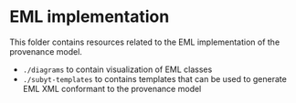 # EML implementation

This folder contains resources related to the EML implementation of the provenance model.

- `./diagrams` to contain visualization of EML classes
- `./subyt-templates` to contains templates that can be used to generate EML XML conformant to the provenance model